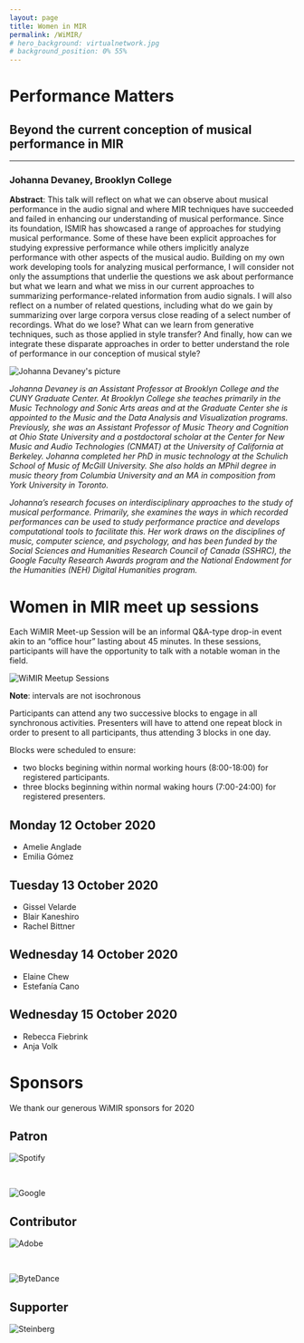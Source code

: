 ```yaml
---
layout: page
title: Women in MIR
permalink: /WiMIR/
# hero_background: virtualnetwork.jpg
# background_position: 0% 55%
---
```


# Performance Matters 
## Beyond the current conception of musical performance in MIR
---
### Johanna Devaney, Brooklyn College

**Abstract**: This talk will reflect on what we can observe about musical performance in the audio signal and where MIR techniques have succeeded and failed in enhancing our understanding of musical performance. Since its foundation, ISMIR has showcased a range of approaches for studying musical performance. Some of these have been explicit approaches for studying expressive performance while others implicitly analyze performance with other aspects of the musical audio.  Building on my own work developing tools for analyzing musical performance, I will consider not only the assumptions that underlie the questions we ask about performance but what we learn and what we miss in our current approaches to summarizing performance-related information from audio signals.  I will also reflect on a number of related questions, including what do we gain by summarizing over large corpora versus close reading of a select number of recordings. What do we lose? What can we learn from generative techniques, such as those applied in style transfer? And finally, how can we integrate these disparate approaches in order to better understand the role of performance in our conception of musical style?

![Johanna Devaney's picture](/ISMIR2020/assets/img/wimir/johanna_devaney.jpg "Johanna Devaney")

*Johanna Devaney is an Assistant Professor at Brooklyn College and the CUNY Graduate Center. At Brooklyn College she teaches primarily in the Music Technology and Sonic Arts areas and at the Graduate Center she is appointed to the Music and the Data Analysis and Visualization programs. Previously, she was an Assistant Professor of Music Theory and Cognition at Ohio State University and a postdoctoral scholar at the Center for New Music and Audio Technologies (CNMAT) at the University of California at Berkeley. Johanna completed her PhD in music technology at the Schulich School of Music of McGill University. She also holds an MPhil degree in music theory from Columbia University and an MA in composition from York University in Toronto.*

*Johanna’s research focuses on interdisciplinary approaches to the study of musical performance. Primarily, she examines the ways in which recorded performances can be used to study performance practice and develops computational tools to facilitate this. Her work draws on the disciplines of music, computer science, and psychology, and has been funded by the Social Sciences and Humanities Research Council of Canada (SSHRC), the Google Faculty Research Awards program and the National Endowment for the Humanities (NEH) Digital Humanities program.*

# Women in MIR meet up sessions

Each WiMIR Meet-up Session will be an informal Q&A-type drop-in event akin to an “office hour” lasting about 45 minutes. In these sessions, participants will have the opportunity to talk with a notable woman in the field.


![WiMIR Meetup Sessions](/ISMIR2020/assets/img/program/WiMIRSessions.png "WiMIR Meetup Sessions")

**Note**: intervals are not isochronous

Participants can attend any two successive blocks to engage in all synchronous activities.
Presenters will have to attend one repeat block in order to present to all participants, thus attending 3 blocks in one day.
										
Blocks were scheduled to ensure:
- two blocks begining within normal working hours (8:00-18:00) for registered participants.
- three blocks beginning within normal waking hours (7:00-24:00) for registered presenters.

## Monday 12 October 2020

- Amelie Anglade
- Emilia Gómez

## Tuesday 13 October 2020

- Gissel Velarde
- Blair Kaneshiro
- Rachel Bittner

## Wednesday 14 October 2020

- Elaine Chew
- Estefanía Cano

## Wednesday 15 October 2020

- Rebecca Fiebrink
- Anja Volk


# Sponsors

We thank our generous WiMIR sponsors for 2020

## Patron

![Spotify](/ISMIR2020/assets/img/wimir/sponsors/Spotify.png)

<br>

![Google](/ISMIR2020/assets/img/wimir/sponsors/Google.png)

## Contributor

![Adobe](/ISMIR2020/assets/img/wimir/sponsors/Adobe.png)

<br>

![ByteDance](/ISMIR2020/assets/img/wimir/sponsors/ByteDance.png)

## Supporter 

![Steinberg](/ISMIR2020/assets/img/wimir/sponsors/Steinberg.png)

<br>

<!-- ![Pandora](/ISMIR2020/assets/img/sponsors/Pandora.jpg) -->
